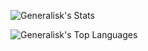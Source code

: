 ![Generalisk's Stats](https://github-readme-stats.vercel.app/api?username=Generalisk&include_orgs=true&theme=highcontrast&show_icons=true&hide_border=false&count_private=true)

<!--![Generalisk's Streak](https://github-readme-streak-stats.herokuapp.com/?user=Generalisk&include_orgs=true&theme=highcontrast&hide_border=false&count_private=true)-->

![Generalisk's Top Languages](https://github-readme-stats.vercel.app/api/top-langs/?username=Generalisk&include_orgs=true&theme=highcontrast&show_icons=true&hide_border=false&layout=compact&count_private=true)
